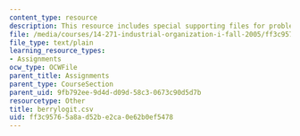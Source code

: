 ```yaml
---
content_type: resource
description: This resource includes special supporting files for problem set 2.
file: /media/courses/14-271-industrial-organization-i-fall-2005/ff3c95765a8ad52be2ca0e62b0ef5478_berrylogit.csv
file_type: text/plain
learning_resource_types:
- Assignments
ocw_type: OCWFile
parent_title: Assignments
parent_type: CourseSection
parent_uid: 9fb792ee-9d4d-d09d-58c3-0673c90d5d7b
resourcetype: Other
title: berrylogit.csv
uid: ff3c9576-5a8a-d52b-e2ca-0e62b0ef5478
---
```

